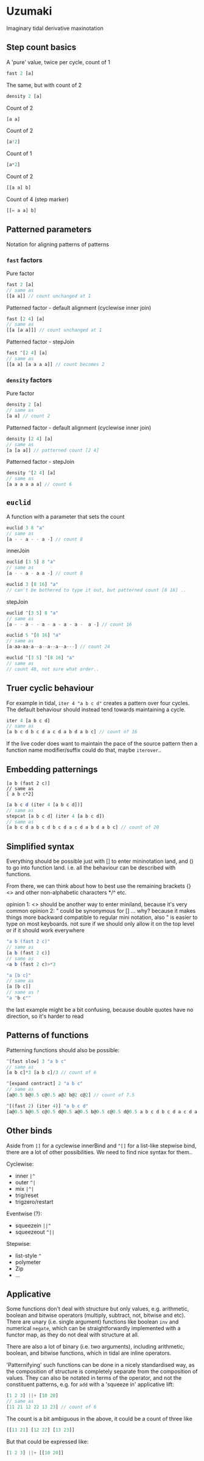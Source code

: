 # Uzumaki

Imaginary tidal derivative maxinotation

## Step count basics

A 'pure' value, twice per cycle, count of 1

```js
fast 2 [a]
```

The same, but with count of 2

```js
density 2 [a]
```

Count of 2

```js
[a a]
```

Count of 2

```js
[a!2]
```

Count of 1

```js
[a*2]
```

Count of 2

```javascript
[[a a] b]
```

Count of 4 (step marker)

```javascript
[[= a a] b]
```

## Patterned parameters

Notation for aligning patterns of patterns

### `fast` factors

Pure factor

```js
fast 2 [a]
// same as
[[a a]] // count unchanged at 1
```

Patterned factor - default alignment (cyclewise inner join)
```js
fast [2 4] [a]
// same as
[[a [a a]]] // count unchanged at 1
```

Patterned factor - stepJoin
```js
fast ^[2 4] [a]
// same as
[[a a] [a a a a]] // count becomes 2
```

### `density` factors

Pure factor

```js
density 2 [a]
// same as
[a a] // count 2
```

Patterned factor - default alignment (cyclewise inner join)
```js
density [2 4] [a]
// same as
[a [a a]] // patterned count [2 4]
```

Patterned factor - stepJoin
```js
density ^[2 4] [a]
// same as
[a a a a a a] // count 6
```

## `euclid`

A function with a parameter that sets the count

```js
euclid 3 8 "a"
// same as
[a - - a - - a -] // count 8
```

innerJoin

```js
euclid [3 5] 8 "a"
// same as
[a - - a - a a -] // count 8
```

```js
euclid 3 [8 16] "a" 
// can't be bothered to type it out, but patterned count [8 16] ..
```

stepJoin

```js
euclid ^[3 5] 8 "a"
// same as
[a - - a - - a - a - a - a -  a -] // count 16
```

```js
euclid 5 ^[8 16] "a"
// same as
[a-aa-aa-a--a--a--a--a---] // count 24
```
```js
euclid ^[3 5] ^[8 16] "a"
// same as
// count 48, not sure what order..
```

## Truer cyclic behaviour

For example in tidal, `iter 4 "a b c d"` creates a pattern over four cycles. The default behaviour should instead tend towards maintaining a cycle.

```js
iter 4 [a b c d]
// same as
[a b c d b c d a c d a b d a b c] // count of 16
```

If the live coder does want to maintain the pace of the source pattern then a function name modifier/suffix could do that, maybe `iterover`..

## Embedding patternings

```javascript=
[a b (fast 2 c)]
// same as
[ a b c*2]
```

```js
[a b c d (iter 4 [a b c d])]
// same as
stepcat [a b c d] (iter 4 [a b c d])
// same as
[a b c d a b c d b c d a c d a b d a b c] // count of 20
```

## Simplified syntax

Everything should be possible just with [] to enter mininotation land, and () to go into function land. i.e. all the behaviour can be described with functions.

From there, we can think about how to best use the remaining brackets {} <> and other non-alphabetic characters */^ etc.

opinion 1: <> should be another way to enter miniland, because it's very common
opinion 2: " could be synonymous for [] ... why? because it makes things more backward compatible to regular mini notation, also " is easier to type on most keyboards. not sure if we should only allow it on the top level or if it should work everywhere

```js
"a b (fast 2 c)"
// same as
[a b (fast 2 c)]
// same as
<a b (fast 2 c)>*3
```

```js
"a [b c]"
// same as
[a [b c]]
// same as ?
"a "b c""
```

the last example might be a bit confusing, because double quotes have no direction, so it's harder to read


## Patterns of functions

Patterning functions should also be possible:

```js
^[fast slow] 3 "a b c"
// same as
[a b c]*3 [a b c]/3 // count of 6
```

```js
^[expand contract] 2 "a b c"
// same as
[a@0.5 b@0.5 c@0.5 a@2 b@2 c@2] // count of 7.5
```

```js
^[(fast 2) (iter 4)] "a b c d"
[a@0.5 b@0.5 c@0.5 d@0.5 a@0.5 b@0.5 c@0.5 d@0.5 a b c d b c d a c d a b d a b c] // count of 20
```

## Other binds

Aside from `[]` for a cyclewise innerBind and `^[]` for a list-like stepwise bind, there are a lot of other possibilities. We need to find nice syntax for them..

Cyclewise:
* inner `|^`
* outer `^|`
* mix `|^|`
* trig/reset
* trigzero/restart

Eventwise (?):
* squeezein `||^`
* squeezeout `^||`

Stepwise:
* list-style `^`
* polymeter 
* Zip
* ...

## Applicative

Some functions don't deal with structure but only values, e.g. arithmetic, boolean and bitwise operators (multiply, subtract, not, bitwise and etc). There are unary (i.e. single argument) functions like boolean `inv` and numerical `negate`, which can be straightforwardly implemented with a functor map, as they do not deal with structure at all.

There are also a lot of binary (i.e. two arguments), including arithmetic, boolean, and bitwise functions, which in tidal are inline operators.

'Patternifying' such functions can be done in a nicely standardised way, as the composition of structure is completely separate from the composition of values. They can also be notated in terms of the operator, and not the constituent patterns, e.g. for `add` with a 'squeeze in' applicative lift:

```js
[1 2 3] ||+ [10 20]
// same as
[11 21 12 22 13 23] // count of 6
```

The count is a bit ambiguous in the above, it could be a count of three like 

```js
[[11 21] [12 22] [13 23]]
```

But that could be expressed like:

```js
[1 2 3] ||+ [[10 20]]
```


